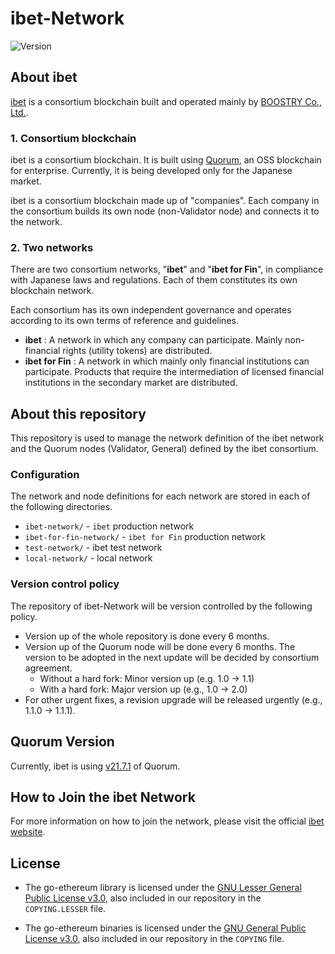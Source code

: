 # ibet-Network

<p>
  <img alt="Version" src="https://img.shields.io/badge/version-1.2-blue.svg?cacheSeconds=2592000" />
</p>

## About ibet

[ibet](https://ibet.jp/) is a consortium blockchain built and operated mainly by [BOOSTRY Co., Ltd.](https://boostry.co.jp/).

### 1. Consortium blockchain

ibet is a consortium blockchain. 
It is built using [Quorum](https://consensys.net/quorum/), an OSS blockchain for enterprise. 
Currently, it is being developed only for the Japanese market.

ibet is a consortium blockchain made up of "companies". 
Each company in the consortium builds its own node (non-Validator node) and connects it to the network.

### 2. Two networks

There are two consortium networks, "**ibet**" and "**ibet for Fin**", in compliance with Japanese laws and regulations.
Each of them constitutes its own blockchain network.

Each consortium has its own independent governance and operates according to its own terms of reference and guidelines.

- **ibet** : A network in which any company can participate. Mainly non-financial rights (utility tokens) are distributed.
- **ibet for Fin** : A network in which mainly only financial institutions can participate. Products that require the intermediation of licensed financial institutions in the secondary market are distributed.


## About this repository

This repository is used to manage the network definition of the ibet network and the Quorum nodes (Validator, General) defined by the ibet consortium.

### Configuration

The network and node definitions for each network are stored in each of the following directories.

- `ibet-network/` - `ibet` production network
- `ibet-for-fin-network/` - `ibet for Fin` production network
- `test-network/` - ibet test network
- `local-network/` - local network

### Version control policy

The repository of ibet-Network will be version controlled by the following policy.

- Version up of the whole repository is done every 6 months.
- Version up of the Quorum node will be done every 6 months. The version to be adopted in the next update will be decided by consortium agreement.
  - Without a hard fork: Minor version up (e.g. 1.0 -> 1.1)
  - With a hard fork: Major version up (e.g., 1.0 -> 2.0)
- For other urgent fixes, a revision upgrade will be released urgently (e.g., 1.1.0 -> 1.1.1).


## Quorum Version

Currently, ibet is using [v21.7.1](https://github.com/ConsenSys/quorum/releases/tag/v21.7.1) of Quorum.

## How to Join the ibet Network

For more information on how to join the network, please visit the official [ibet website](https://ibet.jp/).

## License

- The go-ethereum library is licensed under the
[GNU Lesser General Public License v3.0](https://www.gnu.org/licenses/lgpl-3.0.en.html), also
included in our repository in the `COPYING.LESSER` file.

- The go-ethereum binaries is licensed under the
[GNU General Public License v3.0](https://www.gnu.org/licenses/gpl-3.0.en.html), also included
in our repository in the `COPYING` file.
